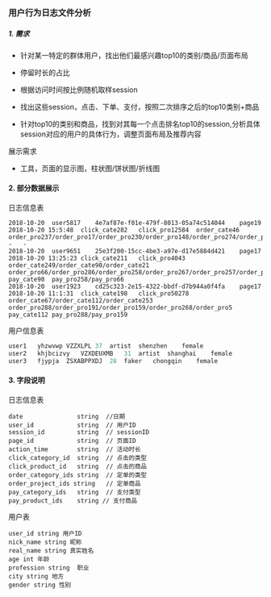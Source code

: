 ### 用户行为日志文件分析

##### 1. 需求

- 针对某一特定的群体用户，找出他们最感兴趣top10的类别/商品/页面布局

- 停留时长的占比
- 根据访问时间按比例随机取样session
- 找出这些session，点击、下单、支付，按照二次排序之后的top10类别+商品
- 针对top10的类别和商品，找到对其每一个点击排名top10的session,分析具体session对应的用户的具体行为，调整页面布局及推荐内容

展示需求

- 工具，页面的显示图，柱状图/饼状图/折线图

#### 2. 部分数据展示 

日志信息表

```shell
2018-10-20	user5817	4e7af87e-f01e-479f-8013-05a74c514044	page19	2018-10-20 15:5:48	click_cate282	click_pro12584	order_cate46	order_pro237/order_pro17/order_pro230/order_pro148/order_pro274/order_pro217/order_pro151	-	-
2018-10-20	user9651	25e3f200-15cc-4be3-a97e-d17e5884d421	page17	2018-10-20 13:25:23	click_cate211	click_pro4043	order_cate249/order_cate90/order_cate21	order_pro66/order_pro286/order_pro258/order_pro267/order_pro257/order_pro50/order_pro235/order_pro92	pay_cate90	pay_pro258/pay_pro66
2018-10-20	user1923	cd25c323-2e15-4322-bbdf-d7b944a0f4fa	page17	2018-10-20 11:1:31	click_cate198	click_pro50278	order_cate67/order_cate112/order_cate253	order_pro288/order_pro191/order_pro159/order_pro268/order_pro5	pay_cate112	pay_pro288/pay_pro159
```

用户信息表

```scala
user1	yhzwvwp	VZZXLPL	37	artist	shenzhen	female
user2	khjbcizvy	VZXDEUXMB	31	artist	shanghai	female
user3	fjypja	ZSXABPPXDJ	28	faker	chongqin	female
```

#### 3. 字段说明

日志信息表

```
date               string  //日期
user_id            string  // 用户ID
session_id         string  // sessionID
page_id            string  // 页面ID
action_time        string  // 活动时长
click_category_id  string  // 点击的类型 
click_product_id   string  // 点击的商品
order_category_ids string  // 定单的类型
order_project_ids string   // 定单商品
pay_category_ids   string  // 支付类型
pay_product_ids    string // 支付商品
```

用户表

```
user_id string 用户ID
nick_name string 昵称
real_name string 真实姓名
age int 年龄
profession string  职业
city string 地方
gender string 性别 
```

